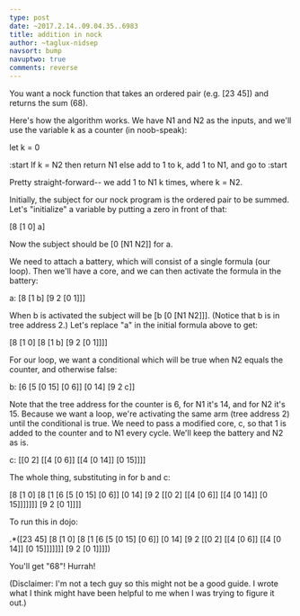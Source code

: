 ```yaml
---
type: post
date: ~2017.2.14..09.04.35..6983
title: addition in nock
author: ~taglux-nidsep
navsort: bump
navuptwo: true
comments: reverse
---
```


You want a nock function that takes an ordered pair (e.g. [23 45]) and returns the sum (68).

Here's how the algorithm works.  We have N1 and N2 as the inputs, and we'll use the variable k as a counter (in noob-speak):

let k = 0

:start
If k = N2 then return N1
else add to 1 to k, add 1 to N1, and go to :start

Pretty straight-forward-- we add 1 to N1 k times, where k = N2.

Initially, the subject for our nock program is the ordered pair to be summed.  Let's "initialize" a variable by putting a zero in front of that:

[8 [1 0] a]

Now the subject should be [0 [N1 N2]] for a.

We need to attach a battery, which will consist of a single formula (our loop).  Then we'll have a core, and we can then activate the formula in the battery:

a:  [8 [1 b] [9 2 [0 1]]]

When b is activated the subject will be [b [0 [N1 N2]]].  (Notice that b is in tree address 2.)  Let's replace "a" in the initial formula above to get:

[8 [1 0] [8 [1 b] [9 2 [0 1]]]]

For our loop, we want a conditional which will be true when N2 equals the counter, and otherwise false:

b:  [6 [5 [0 15] [0 6]] [0 14] [9 2 c]]

Note that the tree address for the counter is 6, for N1 it's 14, and for N2 it's 15.  Because we want a loop, we're activating the same arm (tree address 2) until the conditional is true.  We need to pass a modified core, c, so that 1 is added to the counter and to N1 every cycle.  We'll keep the battery and N2 as is.

c:  [[0 2] [[4 [0 6]] [[4 [0 14]] [0 15]]]]

The whole thing, substituting in for b and c:

[8 [1 0] [8 [1 [6 [5 [0 15] [0 6]] [0 14] [9 2 [[0 2] [[4 [0 6]] [[4 [0 14]] [0 15]]]]]]] [9 2 [0 1]]]]

To run this in dojo:

.*([23 45] [8 [1 0] [8 [1 [6 [5 [0 15] [0 6]] [0 14] [9 2 [[0 2] [[4 [0 6]] [[4 [0 14]] [0 15]]]]]]] [9 2 [0 1]]]])

You'll get "68"!  Hurrah!

(Disclaimer: I'm not a tech guy so this might not be a good guide.  I wrote what I think might have been helpful to me when I was trying to figure it out.)
